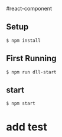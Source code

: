 #react-component

## Setup

```
$ npm install
```

## First Running

```
$ npm run dll-start
```

## start

```
$ npm start
```

# add test 
